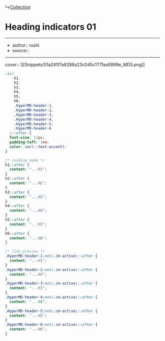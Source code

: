 ↪[Collection](Collection.md)

# Heading indicators 01

---

- author:: rushi
- source::

---

cover:: ![[Snippets/51a241f7a9286a23c045c177faa5999e_MD5.png]]

```css
:is(
    h1,
    h2,
    h3,
    h4,
    h5,
    h6,
    .HyperMD-header-1,
    .HyperMD-header-2,
    .HyperMD-header-3,
    .HyperMD-header-4,
    .HyperMD-header-5,
    .HyperMD-header-6
  )::after {
  font-size: 12px;
  padding-left: 3em;
  color: var(--text-accent);
}

/* reading mode */
h1::after {
  content: "...H1";
}
h2::after {
  content: "...H2";
}
h3::after {
  content: "...H3";
}
h4::after {
  content: "...H4";
}
h5::after {
  content: "...H5";
}
h6::after {
  content: "...H6";
}

/* live preview */
.HyperMD-header-1:not(.cm-active)::after {
  content: "...H1";
}
.HyperMD-header-2:not(.cm-active)::after {
  content: "...H2";
}
.HyperMD-header-3:not(.cm-active)::after {
  content: "...H3";
}
.HyperMD-header-4:not(.cm-active)::after {
  content: "...H4";
}
.HyperMD-header-5:not(.cm-active)::after {
  content: "...H5";
}
.HyperMD-header-6:not(.cm-active)::after {
  content: "...H6";
}
```
